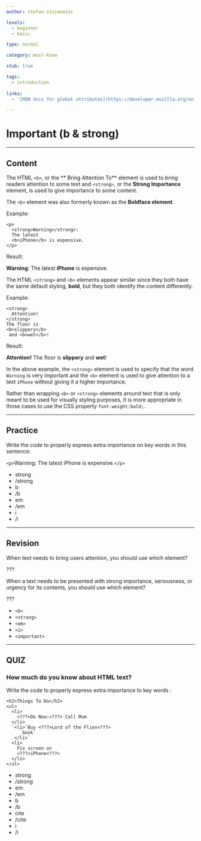 ```yaml
---
author: stefan.stojanovic

levels:
  - beginner
  - basic

type: normal

category: must-know

stub: true

tags:
  - introduction
  
links:
  - '[MDN docs for globat attributes](https://developer.mozilla.org/en-US/docs/Web/HTML/Global_attributes){website}'

---
```

# Important (b & strong)
---
## Content

The HTML `<b>`, or the ** Bring Attention To** element is used to bring readers attention to some text and `<strong>`, or the **Strong Importance** element, is used to give importance to some content.

The `<b>` element was also formerly known as the **Boldface element**.

Example:
```
<p>
  <strong>Warning</strong>: 
  The latest 
  <b>iPhone</b> is expensive.
</p>
```
Result:

**Warning**: The latest **iPhone** is expensive.

The HTML `<strong>` and `<b>` elements appear similar since they both have the same default styling, **bold**, but they both identify the content differently.   

Example:
```
<strong>
  Attention!
</strong>
The floor is 
<b>slippery</b> 
 and <b>wet</b>!
```
Result:

**Attention!** The floor is **slippery** and **wet**!

In the above example, the `<strong>` element is used to specify that the word `Warning` is very important and the `<b>` element is used to give attention to a text `iPhone` without giving it a higher importance. 

Rather than wrapping `<b>` or `<strong>` elements around text that is only meant to be used for visually styling purposes, it is more appropriate in those cases to use the CSS property `font-weight:bold;`.

---
## Practice

Write the code to properly express extra importance on key words in this sentence: 

`<p>`<???>Warning<???>: The latest <???>iPhone<???> is expensive.`</p>` 

* strong
* /strong
* b
* /b
* em
* /em
* i
* /i


---
## Revision

When text needs to bring users attention, you should use which element?

???

When a text needs to be presented with strong importance, seriousness, or urgency for its contents, you should use which element?

???

* `<b>`
* `<strong>`
* `<em>`
* `<i>`
* `<important>`

---
## QUIZ

### How much do you know about HTML text?

Write the code to properly express extra importance to key words : 

```
<h2>Things To Do</h2>
<ul>
  <li>
    <???>Do Now:<???> Call Mum
  </li>
  `<li>`Buy <???>Lord of the Flies<???>
      book`
   </li>`
  <li>
    Fix screen on
    <???>iPhone<???>
  </li>
</ul>
```

* strong
* /strong
* em
* /em
* b
* /b
* cite
* /cite
* i
* /i

